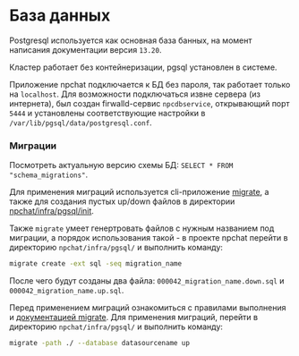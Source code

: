 # База данных

Postgresql используется как основная база банных, на момент написания документации версия `13.20`.

Кластер работает без контейнеризации, pgsql установлен в системе.

Приложение npchat подключается к БД без пароля, так работает только на `localhost`. Для возможности подключаться извне сервера (из интернета), был создан firwalld-сервис `npcdbservice`, открывающий порт `5444` и установлены соответствующие настройки в `/var/lib/pgsql/data/postgresql.conf`.

### Миграции

Посмотреть актуальную версию схемы БД: `SELECT * FROM "schema_migrations"`.

Для применения миграций используется cli-приложение [migrate](https://github.com/golang-migrate/migrate), а также для создания пустых up/down файлов в директории [npchat/infra/pgsql/init](https://github.com/nice-pea/npchat/tree/master/infra).

Также `migrate` умеет генертровать файлов с нужным названием под миграции, а порядок использования такой - в проекте npchat перейти в директорию `npchat/infra/pgsql/` и выполнить команду:
```sh
migrate create -ext sql -seq migration_name
```
После чего будут созданы два файла: `000042_migration_name.down.sql` и `000042_migration_name.up.sql`.
 
Перед применением миграций ознакомиться с правилами выполнения и [документацией migrate](https://github.com/golang-migrate/migrate). Для применения миграций, перейти в директорию `npchat/infra/pgsql/` и выполнить команду:
```sh
migrate -path ./ --database datasourcename up
```